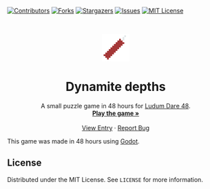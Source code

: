 <!-- PROJECT SHIELDS -->
[![Contributors][contributors-shield]][contributors-url]
[![Forks][forks-shield]][forks-url]
[![Stargazers][stars-shield]][stars-url]
[![Issues][issues-shield]][issues-url]
[![MIT License][license-shield]][license-url]


<br />
<p align="center">
  <a href="https://github.com/95jonpet/ld48">
    <img src="icon.png" alt="Logo" width="64" height="64">
  </a>

  <h1 align="center">Dynamite depths</h1>

  <p align="center">
    A small puzzle game in 48 hours for <a href="https://ldjam.com/events/ludum-dare/48">Ludum Dare 48</a>.
    <br />
    <a href="https://ldjam.com/events/ludum-dare/48/dynamite-depths"><strong>Play the game »</strong></a>
    <br />
    <br />
    <a href="https://ldjam.com/events/ludum-dare/48/dynamite-depths">View Entry</a>
    ·
    <a href="https://github.com/95jonpet/ld48/issues">Report Bug</a>
  </p>
</p>

This game was made in 48 hours using [Godot](https://godotengine.org/).

## License

Distributed under the MIT License. See `LICENSE` for more information.


<!-- MARKDOWN LINKS & IMAGES -->
<!-- https://www.markdownguide.org/basic-syntax/#reference-style-links -->
[contributors-shield]: https://img.shields.io/github/contributors/95jonpet/ld48.svg?style=for-the-badge
[contributors-url]: https://github.com/95jonpet/ld48/graphs/contributors
[forks-shield]: https://img.shields.io/github/forks/95jonpet/ld48.svg?style=for-the-badge
[forks-url]: https://github.com/95jonpet/ld48/network/members
[stars-shield]: https://img.shields.io/github/stars/95jonpet/ld48.svg?style=for-the-badge
[stars-url]: https://github.com/95jonpet/ld48/stargazers
[issues-shield]: https://img.shields.io/github/issues/95jonpet/ld48.svg?style=for-the-badge
[issues-url]: https://github.com/95jonpet/ld48/issues
[license-shield]: https://img.shields.io/github/license/95jonpet/ld48.svg?style=for-the-badge
[license-url]: https://github.com/95jonpet/ld48/blob/master/LICENSE.txt
[linkedin-shield]: https://img.shields.io/badge/-LinkedIn-black.svg?style=for-the-badge&logo=linkedin&colorB=555
